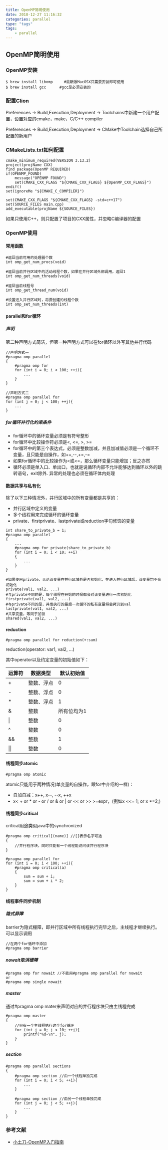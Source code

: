 ```yaml
---
title: OpenMP简明使用
date: 2018-12-27 11:16:32
categories: parallel
type: "tags"
tags:
    - parallel
---
```


## OpenMP简明使用

### OpenMP安装

```
$ brew install libomp     #最新版MacOSX只需要安装即可使用
$ brew install gcc      #gcc是必须安装的
```

### 配置Clion

Preferences -> Build,Execution,Deployment -> Toolchains中新建一个用户配置，设置对应的cmake，make，C/C++ compiler

Preferences -> Build,Execution,Deployment -> CMake中Toolchain选择自己所配置的新用户

<!-- more -->

### CMakeLists.txt如何配置

```
cmake_minimum_required(VERSION 3.13.2)
project(projName CXX)
find_package(OpenMP REQUIRED)
if(OPENMP_FOUND)
    message("OPENMP FOUND")
    set(CMAKE_CXX_FLAGS "${CMAKE_CXX_FLAGS} ${OpenMP_CXX_FLAGS}")
endif()
set(ignoreMe "${CMAKE_C_COMPILER}")

set(CMAKE_CXX_FLAGS "${CMAKE_CXX_FLAGS} -std=c++17")
set(SOURCE_FILES main.cpp)
add_executable(projName ${SOURCE_FILES})
```

如果只使用C++，则只配置了项目的CXX属性，并忽略C编译器的配置

### OpenMP使用

#### 常用函数

```
#返回当前可用的处理器个数
int omp_get_num_procs(void) 

#返回当前并行区域中的活动线程个数，如果在并行区域外部调用，返回1
int omp_get_num_threads(void)

#返回当前线程号
int omp_get_thread_num(void) 

#设置进入并行区域时，将要创建的线程个数
int omp_set_num_threads(int)
```

#### parallel和for循环

##### 声明

第二种声明方式简洁，但第一种声明方式可以在for循环以外写其他并行代码

```
//声明方式一
#pragma omp parallel
{
    #pragma omp for
    for (int i = 0; i < 100; ++i){
        ...
    }
}

//声明方式二
#pragma omp parallel for
for (int j = 0; j < 100; ++j){
    ...
}
```

##### for循环并行化约束条件

- for循环中的循环变量必须是有符号整形
- for循环中比较操作符必须是<, <=, >, >=
- for循环中的第三个表达式，必须是整数加减，并且加减值必须是一个循环不变量，且只能是自操作，如++,--,+=,-=
- 如果for循环中的比较操作为<或<=，那么循环变量只能增加；反之亦然
- 循环必须是单入口、单出口，也就是说循环内部不允许能够达到循环以外的跳转语句，exit除外. 异常的处理也必须在循环体内处理

#### 数据共享与私有化

除了以下三种情况外，并行区域中的所有变量都是共享的：

- 并行区域中定义的变量
- 多个线程用来完成循环的循环变量
- private、firstprivate、lastprivate或reduction字句修饰的变量

```
int share_to_private_b = 1;
#pragma omp parallel
{
    ...
    #pragma omp for private(share_to_private_b)
    for (int i = 0; i < 10; ++i)
    {
        ...
    }
}
```

```
#如果使用private，无论该变量在并行区域外是否初始化，在进入并行区域后，该变量均不会初始化
private(val1, val2, ...)
#与private不同的是，每个线程在开始的时候都会对该变量进行一次初始化
firstprivate(val1, val2, ...)
#与private不同的是，并发执行的最后一次循环的私有变量将会拷贝到val
lastprivate(val1, val2, ...)
#共享变量，等同于加锁
shared(val1, val2, ...) 
```

#### reduction

```
#pragma omp parallel for reduction(+:sum)
```

reduction(operator: var1, val2, ...)

其中operator以及约定变量的初始值如下：

运算符      |      数据类型       |     默认初始值
---        |        ---        |       ---
  +        |      整数、浮点     |        0
  -        |      整数、浮点     |        0
  *        |      整数、浮点     |        1
  &        |        整数        |     所有位均为1
  \|       |        整数        |        0
  ^        |        整数        |        0
  &&       |        整数        |        1
  \|\|     |        整数        |        0

#### 线程同步atomic

```
#pragma omp atomic
```

atomic只能用于两种情况(单变量的自操作，跟for中介绍的一样)：

- 自加自减：x++, x--, --x, ++x
- x< + or * or - or / or & or | or << or >> >=expr，(例如x <<= 1; or x \*=2;)

#### 线程同步critical

critical用途类似java中的synchronized

```
#pragma omp critical[(name)] //[]表示名字可选
{
    //并行程序块，同时只能有一个线程能访问该并行程序块
}

#pragma omp parallel for
for (int i = 0; i < 100; ++i){
    #pragma omp critical(a)
    {
        sum = sum + i;
        sum = sum + i * 2;
    }
}
```

#### 线程事件同步机制

##### 隐式屏障

barrier为隐式栅障，即并行区域中所有线程执行完毕之后，主线程才继续执行。可以显示调用

```
//在两个for循环中添加
#pragma omp barrier
```

##### nowait取消栅障

```
#pragma omp for nowait //不能用#pragma omp parallel for nowait
or
#pragma omp single nowait
```

##### master

通过#pragma omp mater来声明对应的并行程序块只由主线程完成

```
#pragma omp master
{
    //只有一个主线程执行这个for循环
    for (int j = 0; j < 10; ++j){
        printf("%d-\n", j);
    }
}
```

##### section

```
#pragma omp parallel sections
{
    #pragma omp section //由一个线程单独完成
    for (int i = 0; i < 5; ++i){
        ...
    }

    #pragma omp section //由另一个线程单独完成
    for (int j = 0; j < 5; ++j){
        ...
    }
}
```

### 参考文献
- [小土刀-OpenMP入门指南](https://wdxtub.com/2016/03/20/openmp-guide/)
